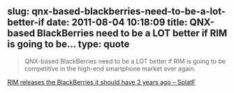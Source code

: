 slug: qnx-based-blackberries-need-to-be-a-lot-better-if
date: 2011-08-04 10:18:09
title: QNX-based BlackBerries need to be a LOT better if RIM is going to be...
type: quote
---

> QNX-based BlackBerries need to be a LOT better if RIM is going to be competitive in the high-end smartphone market ever again.

[RIM releases the BlackBerries it should have 2 years ago – SplatF](http://www.splatf.com/2011/08/blackberry-7/)
